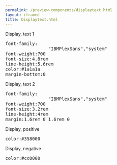 ```yaml
--- 
permalink: /preview-components/displaytext.html
layout: iframed 
title: Displaytext.html
---
```

<div class="container">
    <div class="row">
        <div class="col-12 col-md-6">
            <p class="displayheading-1">Display, text 1</p>
        </div>
        <div class="col-12 col-md-6">
            <pre>font-family:
                "IBMPlexSans","system"<br>font-weight:700<br>font-size:4.8rem<br>line-height:5.6rem<br>color:#1a1a1a<br>margin-bottom:0</pre>
        </div>
    </div>
    <div class="row">
        <div class="col-12 col-md-6">
            <p class="displayheading-2">Display, text 2</p>
        </div>
        <div class="col-12 col-md-6">
            <pre>font-family:
                "IBMPlexSans","system"<br>font-weight:700<br>font-size:3.2rem<br>line-height:4rem<br>margin:1.6rem 0 1.6rem 0</pre>
        </div>
    </div>
    <div class="row">
        <div class="col-12 col-md-6">
            <p class="displayheading-1 text-positive">Display, positive</p>
        </div>
        <div class="col-12 col-md-6">
            <pre>color:#358000</pre>
        </div>
    </div>
    <div class="row">
        <div class="col-12 col-md-6">
            <p class="displayheading-2 text-negative">Display, negative</p>
        </div>
        <div class="col-12 col-md-6">
            <pre>color:#cc0000</pre>
        </div>
    </div>
</div>